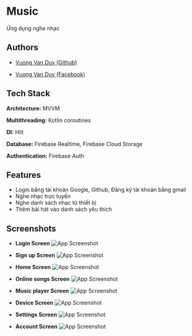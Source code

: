# Music
Ứng dụng nghe nhạc
## Authors

- [Vuong Van Duy (Github)](https://github.com/vuongvanduy0210)

- [Vuong Van Duy (Facebook)](https://www.facebook.com/vuongduy03)

## Tech Stack

**Architecture:** MVVM

**Multithreading:** Kotlin coroutines

**DI:** Hilt

**Database:** Firebase Realtime, Firebase Cloud Storage

**Authentication:** Firebase Auth

## Features

- Login bằng tài khoản Google, Github, Đăng ký tài khoản bằng gmail
- Nghe nhạc trực tuyến
- Nghe danh sách nhạc từ thiết bị
- Thêm bài hát vào danh sách yêu thích

## Screenshots
- **Login Screen**
![App Screenshot](https://github.com/vuongvanduy0210/Music-Application/blob/master/screenshots/sign_in_screen.png)

- **Sign up Screen**
![App Screenshot](https://github.com/vuongvanduy0210/Music-Application/blob/master/screenshots/sign_up_screen.png)

- **Home Screen**
![App Screenshot](https://github.com/vuongvanduy0210/Music-Application/blob/master/screenshots/home_screen.png)

- **Online songs Screen**
![App Screenshot](https://github.com/vuongvanduy0210/Music-Application/blob/master/screenshots/online_songs.png)

- **Music player Screen**
![App Screenshot](https://github.com/vuongvanduy0210/Music-Application/blob/master/screenshots/music_player.png)

- **Device Screen**
![App Screenshot](https://github.com/vuongvanduy0210/Music-Application/blob/master/screenshots/device_songs.png)

- **Settings Screen**
![App Screenshot](https://github.com/vuongvanduy0210/Music-Application/blob/master/screenshots/settings_screen.png)

- **Account Screen**
![App Screenshot](https://github.com/vuongvanduy0210/Music-Application/blob/master/screenshots/account_screen.png)
